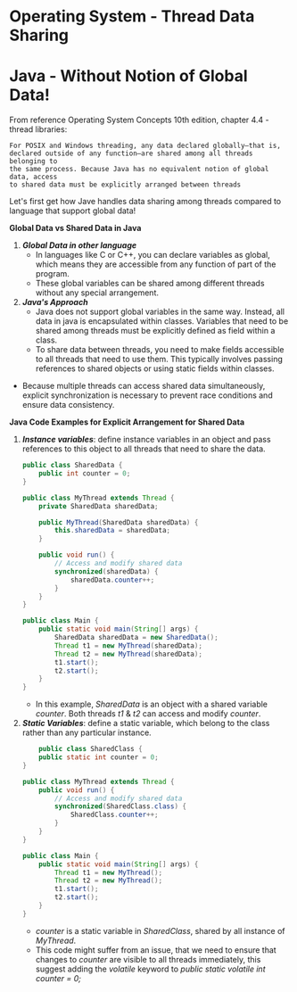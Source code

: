 # Operating System - Thread Data Sharing

# Java - Without Notion of Global Data!
From reference Operating System Concepts 10th edition, chapter 4.4 - thread libraries:
```
For POSIX and Windows threading, any data declared globally—that is,
declared outside of any function—are shared among all threads belonging to
the same process. Because Java has no equivalent notion of global data, access
to shared data must be explicitly arranged between threads
```

Let's first get how Jave handles data sharing among threads compared to language that support global data!

**Global Data vs Shared Data in Java**
1. ***Global Data in other language***
    - In languages like C or C++, you can declare variables as global, which means they are accessible from any function of part of the program.
    - These global variables can be shared among different threads without any special arrangement.
2. ***Java's Approach***
    - Java does not support global variables in the same way. Instead, all data in java is encapsulated within classes. Variables that need to be shared among threads must be explicitly defined as field within a class.
    - To share data between threads, you need to make fields accessible to all threads that need to use them. This typically involves passing references to shared objects or using static fields within classes. 

- Because multiple threads can access shared data simultaneously, explicit synchronization is necessary to prevent race conditions and ensure data consistency. 

**Java Code Examples for Explicit Arrangement for Shared Data**
1. ***Instance variables***: define instance variables in an object and pass references to this object to all threads that need to share the data.
    ```java
    public class SharedData {
        public int counter = 0;
    }

    public class MyThread extends Thread {
        private SharedData sharedData;

        public MyThread(SharedData sharedData) {
            this.sharedData = sharedData;
        }

        public void run() {
            // Access and modify shared data
            synchronized(sharedData) {
                sharedData.counter++;
            }
        }
    }

    public class Main {
        public static void main(String[] args) {
            SharedData sharedData = new SharedData();
            Thread t1 = new MyThread(sharedData);
            Thread t2 = new MyThread(sharedData);
            t1.start();
            t2.start();
        }
    }
    ```
    - In this example, *SharedData* is an object with a shared variable *counter*. Both threads *t1* & *t2* can access and modify *counter*.
2. ***Static Variables***: define a static variable, which belong to the class rather than any particular instance.
    ```java
        public class SharedClass {
        public static int counter = 0;
    }

    public class MyThread extends Thread {
        public void run() {
            // Access and modify shared data
            synchronized(SharedClass.class) {
                SharedClass.counter++;
            }
        }
    }

    public class Main {
        public static void main(String[] args) {
            Thread t1 = new MyThread();
            Thread t2 = new MyThread();
            t1.start();
            t2.start();
        }
    }
    ```
    - *counter* is a static variable in *SharedClass*, shared by all instance of *MyThread*.
    - This code might suffer from an issue, that we need to ensure that changes to *counter* are visible to all threads immediately, this suggest adding the *volatile* keyword to *public static volatile int counter = 0;*
